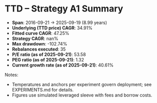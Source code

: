 # TTD – Strategy A1 Summary

- **Span**: 2016-09-21 → 2025-09-19 (8.99 years)
- **Underlying (TTD price) CAGR**: 34.91%
- **Fitted curve CAGR**: 47.25%
- **Strategy CAGR**: nan%
- **Max drawdown**: -102.74%
- **Rebalances executed**: 35
- **P/E ratio (as of 2025-09-21)**: 53.58
- **PEG ratio (as of 2025-09-21)**: 1.32
- **Current growth rate (as of 2025-09-21)**: 40.61%

Notes:

- Temperatures and anchors per experiment govern deployment; see EXPERIMENTS.md for details.
- Figures use simulated leveraged sleeve with fees and borrow costs.
